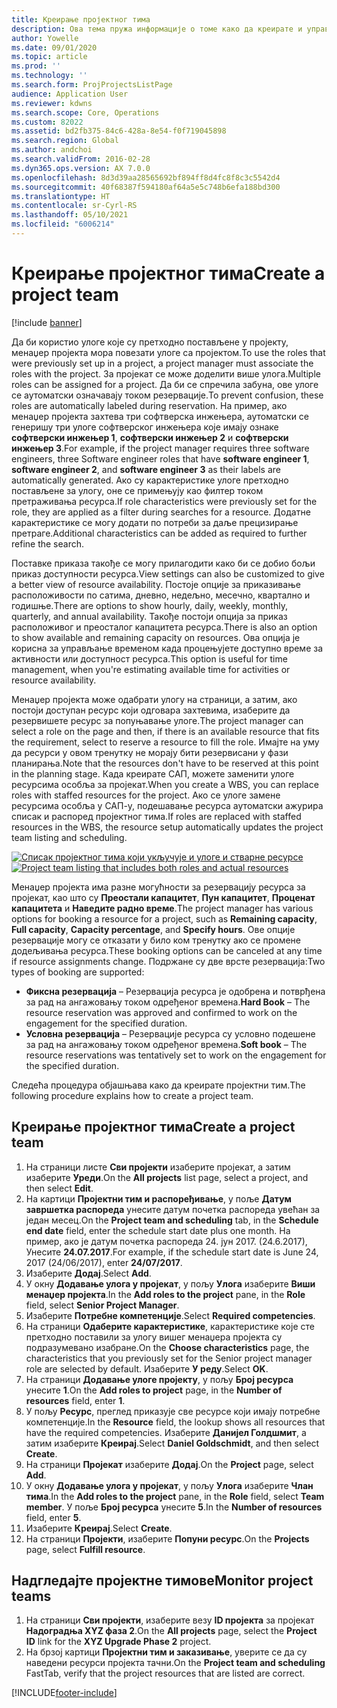 ```yaml
---
title: Креирање пројектног тима
description: Ова тема пружа информације о томе како да креирате и управљате пројектним тимовима.
author: Yowelle
ms.date: 09/01/2020
ms.topic: article
ms.prod: ''
ms.technology: ''
ms.search.form: ProjProjectsListPage
audience: Application User
ms.reviewer: kdwns
ms.search.scope: Core, Operations
ms.custom: 82022
ms.assetid: bd2fb375-84c6-428a-8e54-f0f719045898
ms.search.region: Global
ms.author: andchoi
ms.search.validFrom: 2016-02-28
ms.dyn365.ops.version: AX 7.0.0
ms.openlocfilehash: 8d3d39aa28565692bf894ff8d4fc8f8c3c5542d4
ms.sourcegitcommit: 40f68387f594180af64a5e5c748b6efa188bd300
ms.translationtype: HT
ms.contentlocale: sr-Cyrl-RS
ms.lasthandoff: 05/10/2021
ms.locfileid: "6006214"
---
```

# <a name="create-a-project-team"></a><span data-ttu-id="52c5b-103">Креирање пројектног тима</span><span class="sxs-lookup"><span data-stu-id="52c5b-103">Create a project team</span></span>

[!include [banner](../includes/banner.md)]

<span data-ttu-id="52c5b-104">Да би користио улоге које су претходно постављене у пројекту, менаџер пројекта мора повезати улоге са пројектом.</span><span class="sxs-lookup"><span data-stu-id="52c5b-104">To use the roles that were previously set up in a project, a project manager must associate the roles with the project.</span></span> <span data-ttu-id="52c5b-105">За пројекат се може доделити више улога.</span><span class="sxs-lookup"><span data-stu-id="52c5b-105">Multiple roles can be assigned for a project.</span></span> <span data-ttu-id="52c5b-106">Да би се спречила забуна, ове улоге се аутоматски означавају током резервације.</span><span class="sxs-lookup"><span data-stu-id="52c5b-106">To prevent confusion, these roles are automatically labeled during reservation.</span></span> <span data-ttu-id="52c5b-107">На пример, ако менаџер пројекта захтева три софтверска инжењера, аутоматски се генеришу три улоге софтверског инжењера које имају ознаке **софтверски инжењер 1**, **софтверски инжењер 2** и **софтверски инжењер 3**.</span><span class="sxs-lookup"><span data-stu-id="52c5b-107">For example, if the project manager requires three software engineers, three Software engineer roles that have **software engineer 1**, **software engineer 2**, and **software engineer 3** as their labels are automatically generated.</span></span> <span data-ttu-id="52c5b-108">Ако су карактеристике улоге претходно постављене за улогу, оне се примењују као филтер током претраживања ресурса.</span><span class="sxs-lookup"><span data-stu-id="52c5b-108">If role characteristics were previously set for the role, they are applied as a filter during searches for a resource.</span></span> <span data-ttu-id="52c5b-109">Додатне карактеристике се могу додати по потреби за даље прецизирање претраге.</span><span class="sxs-lookup"><span data-stu-id="52c5b-109">Additional characteristics can be added as required to further refine the search.</span></span>

<span data-ttu-id="52c5b-110">Поставке приказа такође се могу прилагодити како би се добио бољи приказ доступности ресурса.</span><span class="sxs-lookup"><span data-stu-id="52c5b-110">View settings can also be customized to give a better view of resource availability.</span></span> <span data-ttu-id="52c5b-111">Постоје опције за приказивање расположивости по сатима, дневно, недељно, месечно, квартално и годишње.</span><span class="sxs-lookup"><span data-stu-id="52c5b-111">There are options to show hourly, daily, weekly, monthly, quarterly, and annual availability.</span></span> <span data-ttu-id="52c5b-112">Такође постоји опција за приказ расположивог и преосталог капацитета ресурса.</span><span class="sxs-lookup"><span data-stu-id="52c5b-112">There is also an option to show available and remaining capacity on resources.</span></span> <span data-ttu-id="52c5b-113">Ова опција је корисна за управљање временом када процењујете доступно време за активности или доступност ресурса.</span><span class="sxs-lookup"><span data-stu-id="52c5b-113">This option is useful for time management, when you're estimating available time for activities or resource availability.</span></span>

<span data-ttu-id="52c5b-114">Менаџер пројекта може одабрати улогу на страници, а затим, ако постоји доступан ресурс који одговара захтевима, изаберите да резервишете ресурс за попуњавање улоге.</span><span class="sxs-lookup"><span data-stu-id="52c5b-114">The project manager can select a role on the page and then, if there is an available resource that fits the requirement, select to reserve a resource to fill the role.</span></span> <span data-ttu-id="52c5b-115">Имајте на уму да ресурси у овом тренутку не морају бити резервисани у фази планирања.</span><span class="sxs-lookup"><span data-stu-id="52c5b-115">Note that the resources don't have to be reserved at this point in the planning stage.</span></span> <span data-ttu-id="52c5b-116">Када креирате САП, можете заменити улоге ресурсима особља за пројекат.</span><span class="sxs-lookup"><span data-stu-id="52c5b-116">When you create a WBS, you can replace roles with staffed resources for the project.</span></span> <span data-ttu-id="52c5b-117">Ако се улоге замене ресурсима особља у САП-у, подешавање ресурса аутоматски ажурира списак и распоред пројектног тима.</span><span class="sxs-lookup"><span data-stu-id="52c5b-117">If roles are replaced with staffed resources in the WBS, the resource setup automatically updates the project team listing and scheduling.</span></span>

<span data-ttu-id="52c5b-118">[![Списак пројектног тима који укључује и улоге и стварне ресурсе](./media/projectresourcing03-1024x368.jpg)](./media/projectresourcing03.jpg)</span><span class="sxs-lookup"><span data-stu-id="52c5b-118">[![Project team listing that includes both roles and actual resources](./media/projectresourcing03-1024x368.jpg)](./media/projectresourcing03.jpg)</span></span> 

<span data-ttu-id="52c5b-119">Менаџер пројекта има разне могућности за резервацију ресурса за пројекат, као што су **Преостали капацитет**, **Пун капацитет**, **Проценат капацитета** и **Наведите радно време**.</span><span class="sxs-lookup"><span data-stu-id="52c5b-119">The project manager has various options for booking a resource for a project, such as **Remaining capacity**, **Full capacity**, **Capacity percentage**, and **Specify hours**.</span></span> <span data-ttu-id="52c5b-120">Ове опције резервације могу се отказати у било ком тренутку ако се промене додељивања ресурса.</span><span class="sxs-lookup"><span data-stu-id="52c5b-120">These booking options can be canceled at any time if resource assignments change.</span></span> <span data-ttu-id="52c5b-121">Подржане су две врсте резервација:</span><span class="sxs-lookup"><span data-stu-id="52c5b-121">Two types of booking are supported:</span></span>

- <span data-ttu-id="52c5b-122">**Фиксна резервација** – Резервација ресурса је одобрена и потврђена за рад на ангажовању током одређеног времена.</span><span class="sxs-lookup"><span data-stu-id="52c5b-122">**Hard Book** – The resource reservation was approved and confirmed to work on the engagement for the specified duration.</span></span>
- <span data-ttu-id="52c5b-123">**Условна резервација** – Резервације ресурса су условно подешене за рад на ангажовању током одређеног времена.</span><span class="sxs-lookup"><span data-stu-id="52c5b-123">**Soft book** – The resource reservations was tentatively set to work on the engagement for the specified duration.</span></span>

<span data-ttu-id="52c5b-124">Следећа процедура објашњава како да креирате пројектни тим.</span><span class="sxs-lookup"><span data-stu-id="52c5b-124">The following procedure explains how to create a project team.</span></span>

## <a name="create-a-project-team"></a><span data-ttu-id="52c5b-125">Креирање пројектног тима</span><span class="sxs-lookup"><span data-stu-id="52c5b-125">Create a project team</span></span>

1. <span data-ttu-id="52c5b-126">На страници листе **Сви пројекти** изаберите пројекат, а затим изаберите **Уреди**.</span><span class="sxs-lookup"><span data-stu-id="52c5b-126">On the **All projects** list page, select a project, and then select **Edit**.</span></span>
2. <span data-ttu-id="52c5b-127">На картици **Пројектни тим и распоређивање**, у поље **Датум завршетка распореда** унесите датум почетка распореда увећан за један месец.</span><span class="sxs-lookup"><span data-stu-id="52c5b-127">On the **Project team and scheduling** tab, in the **Schedule end date** field, enter the schedule start date plus one month.</span></span> <span data-ttu-id="52c5b-128">На пример, ако је датум почетка распореда 24. јун 2017. (24.6.2017), Унесите **24.07.2017**.</span><span class="sxs-lookup"><span data-stu-id="52c5b-128">For example, if the schedule start date is June 24, 2017 (24/06/2017), enter **24/07/2017**.</span></span>
3. <span data-ttu-id="52c5b-129">Изаберите **Додај**.</span><span class="sxs-lookup"><span data-stu-id="52c5b-129">Select **Add**.</span></span>
4. <span data-ttu-id="52c5b-130">У окну **Додавање улога у пројекат**, у пољу **Улога** изаберите **Виши менаџер пројекта**.</span><span class="sxs-lookup"><span data-stu-id="52c5b-130">In the **Add roles to the project** pane, in the **Role** field, select **Senior Project Manager**.</span></span>
5. <span data-ttu-id="52c5b-131">Изаберите **Потребне компетенције**.</span><span class="sxs-lookup"><span data-stu-id="52c5b-131">Select **Required competencies**.</span></span>
6. <span data-ttu-id="52c5b-132">На страници **Одаберите карактеристике**, карактеристике које сте претходно поставили за улогу вишег менаџера пројекта су подразумевано изабране.</span><span class="sxs-lookup"><span data-stu-id="52c5b-132">On the **Choose characteristics** page, the characteristics that you previously set for the Senior project manager role are selected by default.</span></span> <span data-ttu-id="52c5b-133">Изаберите **У реду**.</span><span class="sxs-lookup"><span data-stu-id="52c5b-133">Select **OK**.</span></span>
7. <span data-ttu-id="52c5b-134">На страници **Додавање улоге пројекту**, у пољу **Број ресурса** унесите **1**.</span><span class="sxs-lookup"><span data-stu-id="52c5b-134">On the **Add roles to project** page, in the **Number of resources** field, enter **1**.</span></span>
8. <span data-ttu-id="52c5b-135">У пољу **Ресурс**, преглед приказује све ресурсе који имају потребне компетенције.</span><span class="sxs-lookup"><span data-stu-id="52c5b-135">In the **Resource** field, the lookup shows all resources that have the required competencies.</span></span> <span data-ttu-id="52c5b-136">Изаберите **Данијел Голдшмит**, а затим изаберите **Креирај**.</span><span class="sxs-lookup"><span data-stu-id="52c5b-136">Select **Daniel Goldschmidt**, and then select **Create**.</span></span>
9. <span data-ttu-id="52c5b-137">На страници **Пројекат** изаберите **Додај**.</span><span class="sxs-lookup"><span data-stu-id="52c5b-137">On the **Project** page, select **Add**.</span></span>
10. <span data-ttu-id="52c5b-138">У окну **Додавање улога у пројекат**, у пољу **Улога** изаберите **Члан тима**.</span><span class="sxs-lookup"><span data-stu-id="52c5b-138">In the **Add roles to the project** pane, in the **Role** field, select **Team member**.</span></span> <span data-ttu-id="52c5b-139">У поље **Број ресурса** унесите **5**.</span><span class="sxs-lookup"><span data-stu-id="52c5b-139">In the **Number of resources** field, enter **5**.</span></span>
11. <span data-ttu-id="52c5b-140">Изаберите **Креирај**.</span><span class="sxs-lookup"><span data-stu-id="52c5b-140">Select **Create**.</span></span>
12. <span data-ttu-id="52c5b-141">На страници **Пројекти**, изаберите **Попуни ресурс**.</span><span class="sxs-lookup"><span data-stu-id="52c5b-141">On the **Projects** page, select **Fulfill resource**.</span></span>

## <a name="monitor-project-teams"></a><span data-ttu-id="52c5b-142">Надгледајте пројектне тимове</span><span class="sxs-lookup"><span data-stu-id="52c5b-142">Monitor project teams</span></span>
1. <span data-ttu-id="52c5b-143">На страници **Сви пројекти**, изаберите везу **ID пројекта** за пројекат **Надоградња XYZ фаза 2**.</span><span class="sxs-lookup"><span data-stu-id="52c5b-143">On the **All projects** page, select the **Project ID** link for the **XYZ Upgrade Phase 2** project.</span></span>
2. <span data-ttu-id="52c5b-144">На брзој картици **Пројектни тим и заказивање**, уверите се да су наведени ресурси пројекта тачни.</span><span class="sxs-lookup"><span data-stu-id="52c5b-144">On the **Project team and scheduling** FastTab, verify that the project resources that are listed are correct.</span></span>


[!INCLUDE[footer-include](../includes/footer-banner.md)]